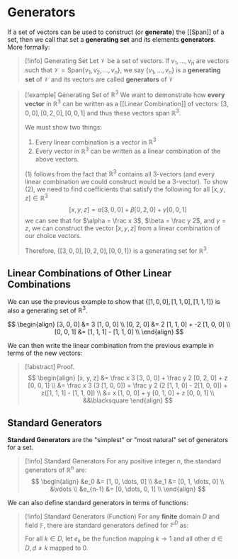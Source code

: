 # Generators

If a set of vectors can be used to construct (or **generate**) the [[Span]] of a set, then we call that set a **generating set** and its elements **generators**. More formally:

> [!info] Generating Set
> Let $\mathcal{V}$ be a set of vectors. If $v_1, \dots, v_n$ are vectors such that $\mathcal{V} = \text{Span}\{ v_1, v_2, \dots, v_n \}$, we say $\{ v_1, \dots, v_n \}$ is a **generating set** of $\mathcal{V}$ and its vectors are called **generators** of $\mathcal{V}$

> [!example] Generating Set of $\mathbb{R}^3$
> We want to demonstrate how **every vector** in $\mathbb{R}^3$ can be written as a [[Linear Combination]] of vectors: $[3, 0, 0], [0, 2, 0], [0, 0, 1]$ and thus these vectors span $\mathbb{R}^3$.
>
> We must show two things:
> 1. Every linear combination is a vector in $\mathbb{R}^3$
> 2. Every vector in  $\mathbb{R}^3$ can be written as a linear combination of the above vectors.
>
> (1) follows from the fact that $\mathbb{R}^3$ contains all 3-vectors (and every linear combination we could construct would be a 3-vector).
> To show (2), we need to find coefficients that satisfy the following for all $[x, y, z] \in \mathbb{R}^3$
> $$
> [x, y, z] = \alpha [3, 0, 0] + \beta [0, 2, 0] + \gamma [0, 0, 1]
> $$
> we can see that for $\alpha = \frac x 3$, $\beta = \frac y 2$, and $\gamma = z$, we can construct the vector $[x, y, z]$ from a linear combination of our choice vectors.
>
> Therefore, $\{ [3, 0, 0], [0, 2, 0], [0, 0, 1] \}$  is a generating set for $\mathbb{R}^3$.

## Linear Combinations of Other Linear Combinations

We can use the previous example to show that $\{ [1, 0, 0], [1, 1, 0], [1, 1, 1] \}$ is also a generating set of $\mathbb{R}^3$.

$$
\begin{align}
[3, 0, 0] &= 3 [1, 0, 0] \\
[0, 2, 0] &= 2 [1, 1, 0] + -2 [1, 0, 0] \\
[0, 0, 1] &= [1, 1, 1] - [1, 1, 0] \\
\end{align}
$$

We can then write the linear combination from the previous example in terms of the new vectors:

> [!abstract] Proof.
> $$
> \begin{align}
> [x, y, z] &= \frac x 3 [3, 0, 0] + \frac y 2 [0, 2, 0] + z [0, 0, 1] \\
> &= \frac x 3 (3 [1, 0, 0]) = \frac y 2 (2 [1, 1, 0] - 2[1, 0, 0]) + z([1, 1, 1] - [1, 1, 0]) \\
> &= x [1, 0, 0] + y [0, 1, 0] + z [0, 0, 1] \\
> &&\blacksquare
> \end{align}
> $$

## Standard Generators

**Standard Generators** are the "simplest" or "most natural" set of generators for a set.

> [!info] Standard Generators
> For any positive integer $n$, the standard generators of $\mathbb{R}^n$ are:
> $$
> \begin{align}
> &e_0 &= [1, 0, \dots, 0] \\
> &e_1 &= [0, 1, \dots, 0] \\
> &\vdots \\
> &e_{n-1} &= [0, \dots, 0, 1] \\
> \end{align}
> $$

We can also define standard generators in terms of functions:

> [!info] Standard Generators (Function)
> For any **finite** domain $D$ and field $\mathbb{F}$, there are standard generators defined for $\mathbb{F}^D$ as:
>
> For all $k \in D$, let $e_k$ be the function mapping $k \to 1$ and all other $d \in D, d \neq k$ mapped to 0.
